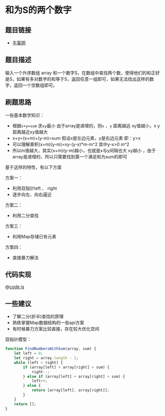 # 和为S的两个数字

## 题目链接

- [牛客网](https://www.nowcoder.com/practice/390da4f7a00f44bea7c2f3d19491311b)


## 题目描述

输入一个升序数组 array 和一个数字S，在数组中查找两个数，使得他们的和正好是S，如果有多对数字的和等于S，返回任意一组即可，如果无法找出这样的数字，返回一个空数组即可。

## 刷题思路

一些基本数学知识：

- 根据`x+y=sum` 求`xy`最小  由于array是递增的，则`x` 、`y` 距离越远 xy值越小，x y距离越近xy值越大
- x+y=(x+m)+(y-m)=sum  假设x是左边元素，y是右边元素 即：y>x
- 可以理解乘积(x+m)(y-m)=xy-(y-x)*m-m^2 其中y-x>0 m^2
- 所以m值越大，其实(x+m)(y-m)越小，也就是x与y间隔也大 xy越小 ，由于array是递增的，所以只需要找到第一个满足和为sum的即可

基于这样的特性，有以下方案

方案一：

- 利用双指针left 、 right
- 逐步向左、向右逼近

方案二：

- 利用二分查找

方案三：

- 利用Map存储已有元素

方案四：

- 直接暴力解法

## 代码实现

@[code js](@code/algorithm/sword-point/双指针/findNumbersWithSum.js)

## 一些建议

- 了解二分(折半)查找的原理
- 熟练掌握Map数据结构的一些api方案
- 有时候暴力方案比较直接，存在较大优化空间

双指针模型：

```js
function FindNumbersWithSum(array, sum) {
    let left = 0;
    let right = array.length - 1;
    while (left < right) {
        if (array[left] + array[right] > sum) {
            right--;
        } else if (array[left] + array[right] < sum) {
            left++;
        } else {
            return [array[left], array[right]];
        }
    }
    return [];
}
```
